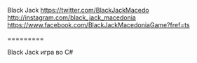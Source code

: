 Black Jack 
https://twitter.com/BlackJackMacedo
http://instagram.com/black_jack_macedonia
https://www.facebook.com/BlackJackMacedoniaGame?fref=ts

=========

Black Jack игра во C# 

